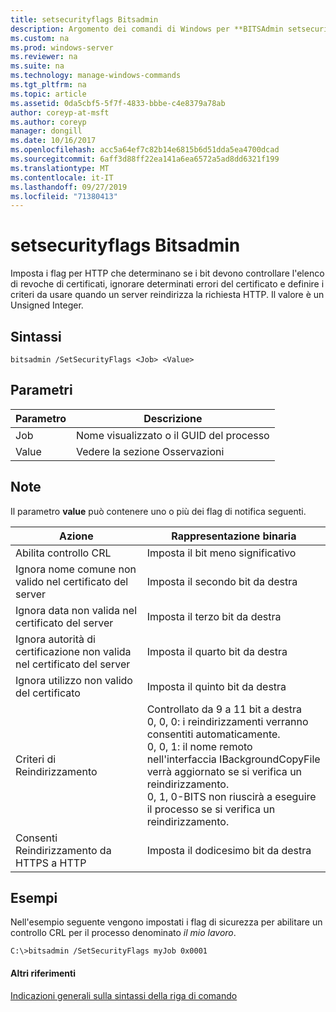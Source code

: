 ```yaml
---
title: setsecurityflags Bitsadmin
description: Argomento dei comandi di Windows per **BITSAdmin setsecurityflags** -imposta i flag per http che determinano se i bit devono controllare l'elenco di revoche di certificati, ignorare determinati errori del certificato e definire i criteri da usare quando un server reindirizza la richiesta HTTP.
ms.custom: na
ms.prod: windows-server
ms.reviewer: na
ms.suite: na
ms.technology: manage-windows-commands
ms.tgt_pltfrm: na
ms.topic: article
ms.assetid: 0da5cbf5-5f7f-4833-bbbe-c4e8379a78ab
author: coreyp-at-msft
ms.author: coreyp
manager: dongill
ms.date: 10/16/2017
ms.openlocfilehash: acc5a64ef7c82b14e6815b6d51dda5ea4700dcad
ms.sourcegitcommit: 6aff3d88ff22ea141a6ea6572a5ad8dd6321f199
ms.translationtype: MT
ms.contentlocale: it-IT
ms.lasthandoff: 09/27/2019
ms.locfileid: "71380413"
---
```

# <a name="bitsadmin-setsecurityflags"></a>setsecurityflags Bitsadmin



Imposta i flag per HTTP che determinano se i bit devono controllare l'elenco di revoche di certificati, ignorare determinati errori del certificato e definire i criteri da usare quando un server reindirizza la richiesta HTTP. Il valore è un Unsigned Integer.

## <a name="syntax"></a>Sintassi

```
bitsadmin /SetSecurityFlags <Job> <Value>
```

## <a name="parameters"></a>Parametri

|Parametro|Descrizione|
|---------|-----------|
|Job|Nome visualizzato o il GUID del processo|
|Value|Vedere la sezione Osservazioni|

## <a name="remarks"></a>Note

Il parametro **value** può contenere uno o più dei flag di notifica seguenti.

|Azione|Rappresentazione binaria|
|------|---------------------|
|Abilita controllo CRL|Imposta il bit meno significativo|
|Ignora nome comune non valido nel certificato del server|Imposta il secondo bit da destra|
|Ignora data non valida nel certificato del server|Imposta il terzo bit da destra|
|Ignora autorità di certificazione non valida nel certificato del server|Imposta il quarto bit da destra|
|Ignora utilizzo non valido del certificato|Imposta il quinto bit da destra|
|Criteri di Reindirizzamento|Controllato da 9 a 11 bit a destra</br>0, 0, 0: i reindirizzamenti verranno consentiti automaticamente.</br>0, 0, 1: il nome remoto nell'interfaccia IBackgroundCopyFile verrà aggiornato se si verifica un reindirizzamento.</br>0, 1, 0-BITS non riuscirà a eseguire il processo se si verifica un reindirizzamento.|
|Consenti Reindirizzamento da HTTPS a HTTP|Imposta il dodicesimo bit da destra|

## <a name="BKMK_examples"></a>Esempi

Nell'esempio seguente vengono impostati i flag di sicurezza per abilitare un controllo CRL per il processo denominato *il mio lavoro*.
```
C:\>bitsadmin /SetSecurityFlags myJob 0x0001
```

#### <a name="additional-references"></a>Altri riferimenti

[Indicazioni generali sulla sintassi della riga di comando](command-line-syntax-key.md)